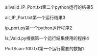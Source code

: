 >
allvalid_IP_Port.txt第二个python运行的结果5 
>
all_IP_Port.txt第一个运行结果3 
>
ip_port.py第一个python运行程序2 
>
Is_Valid.py根据第一个运行结果使用的程序4 
>
PortScan-100.txt第一个运行需要的数据1 
